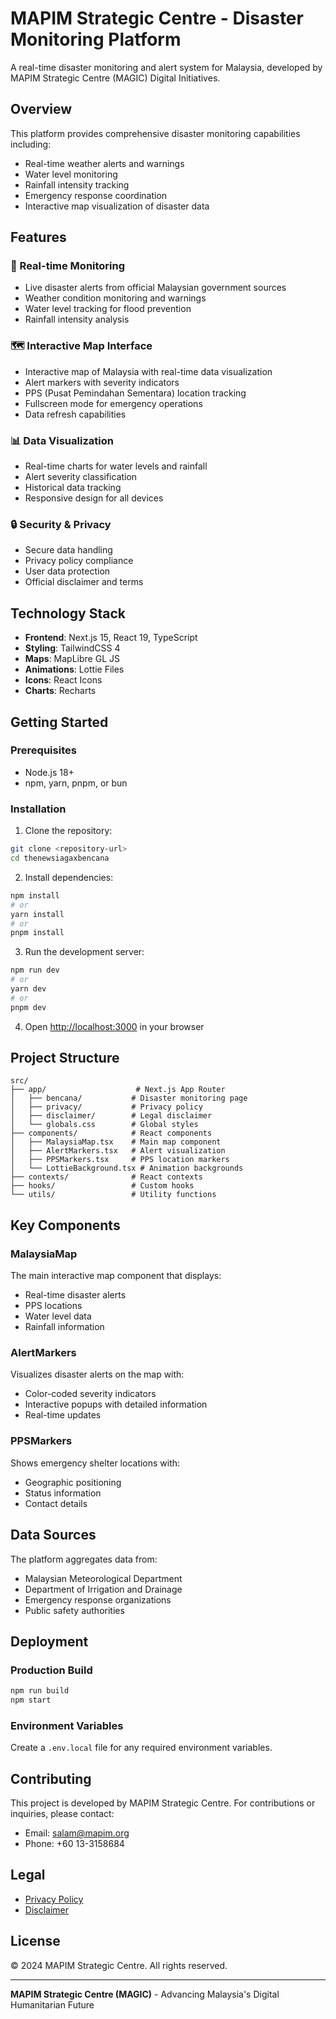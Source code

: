 # MAPIM Strategic Centre - Disaster Monitoring Platform

A real-time disaster monitoring and alert system for Malaysia, developed by MAPIM Strategic Centre (MAGIC) Digital Initiatives.

## Overview

This platform provides comprehensive disaster monitoring capabilities including:
- Real-time weather alerts and warnings
- Water level monitoring
- Rainfall intensity tracking
- Emergency response coordination
- Interactive map visualization of disaster data

## Features

### 🚨 Real-time Monitoring
- Live disaster alerts from official Malaysian government sources
- Weather condition monitoring and warnings
- Water level tracking for flood prevention
- Rainfall intensity analysis

### 🗺️ Interactive Map Interface
- Interactive map of Malaysia with real-time data visualization
- Alert markers with severity indicators
- PPS (Pusat Pemindahan Sementara) location tracking
- Fullscreen mode for emergency operations
- Data refresh capabilities

### 📊 Data Visualization
- Real-time charts for water levels and rainfall
- Alert severity classification
- Historical data tracking
- Responsive design for all devices

### 🔒 Security & Privacy
- Secure data handling
- Privacy policy compliance
- User data protection
- Official disclaimer and terms

## Technology Stack

- **Frontend**: Next.js 15, React 19, TypeScript
- **Styling**: TailwindCSS 4
- **Maps**: MapLibre GL JS
- **Animations**: Lottie Files
- **Icons**: React Icons
- **Charts**: Recharts

## Getting Started

### Prerequisites
- Node.js 18+ 
- npm, yarn, pnpm, or bun

### Installation

1. Clone the repository:
```bash
git clone <repository-url>
cd thenewsiagaxbencana
```

2. Install dependencies:
```bash
npm install
# or
yarn install
# or
pnpm install
```

3. Run the development server:
```bash
npm run dev
# or
yarn dev
# or
pnpm dev
```

4. Open [http://localhost:3000](http://localhost:3000) in your browser

## Project Structure

```
src/
├── app/                    # Next.js App Router
│   ├── bencana/           # Disaster monitoring page
│   ├── privacy/           # Privacy policy
│   ├── disclaimer/        # Legal disclaimer
│   └── globals.css        # Global styles
├── components/            # React components
│   ├── MalaysiaMap.tsx    # Main map component
│   ├── AlertMarkers.tsx   # Alert visualization
│   ├── PPSMarkers.tsx     # PPS location markers
│   └── LottieBackground.tsx # Animation backgrounds
├── contexts/              # React contexts
├── hooks/                 # Custom hooks
└── utils/                 # Utility functions
```

## Key Components

### MalaysiaMap
The main interactive map component that displays:
- Real-time disaster alerts
- PPS locations
- Water level data
- Rainfall information

### AlertMarkers
Visualizes disaster alerts on the map with:
- Color-coded severity indicators
- Interactive popups with detailed information
- Real-time updates

### PPSMarkers
Shows emergency shelter locations with:
- Geographic positioning
- Status information
- Contact details

## Data Sources

The platform aggregates data from:
- Malaysian Meteorological Department
- Department of Irrigation and Drainage
- Emergency response organizations
- Public safety authorities

## Deployment

### Production Build
```bash
npm run build
npm start
```

### Environment Variables
Create a `.env.local` file for any required environment variables.

## Contributing

This project is developed by MAPIM Strategic Centre. For contributions or inquiries, please contact:
- Email: salam@mapim.org
- Phone: +60 13-3158684

## Legal

- [Privacy Policy](/privacy)
- [Disclaimer](/disclaimer)

## License

© 2024 MAPIM Strategic Centre. All rights reserved.

---

**MAPIM Strategic Centre (MAGIC)** - Advancing Malaysia's Digital Humanitarian Future
